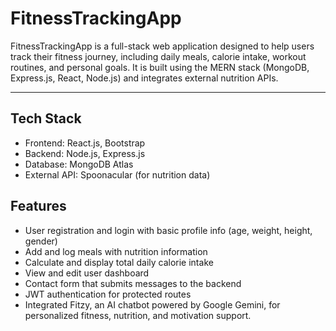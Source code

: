 # FitnessTrackingApp

FitnessTrackingApp is a full-stack web application designed to help users track their fitness journey, including daily meals, calorie intake, workout routines, and personal goals. It is built using the MERN stack (MongoDB, Express.js, React, Node.js) and integrates external nutrition APIs.

---

## Tech Stack

- Frontend: React.js, Bootstrap
- Backend: Node.js, Express.js
- Database: MongoDB Atlas
- External API: Spoonacular (for nutrition data)

## Features

- User registration and login with basic profile info (age, weight, height, gender)
- Add and log meals with nutrition information
- Calculate and display total daily calorie intake
- View and edit user dashboard
- Contact form that submits messages to the backend
- JWT authentication for protected routes
- Integrated Fitzy, an AI chatbot powered by Google Gemini, for personalized fitness, nutrition, and motivation support.
